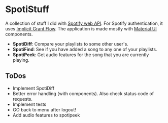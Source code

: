 # SpotiStuff

A collection of stuff I did with [Spotify web API](https://developer.spotify.com/documentation/web-api/reference/#/). For Spotify authentication, it uses [Implicit Grant Flow](https://developer.spotify.com/documentation/general/guides/authorization/implicit-grant/). The application is made mostly with [Material UI](https://mui.com/) components.

- **SpotiDiff**: Compare your playlists to some other user's.
- **SpotiFind**: See if you have added a song to any one of your playlists.
- **SpotiPeek**: Get audio features for the song that you are currently playing.

## ToDos

- Implement SpotiDiff
- Better error handling (with components). Also check status code of requests.
- Implement tests
- GO back to menu after logout!
- Add audio features to spotipeek
